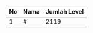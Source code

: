 | No | Nama            | Jumlah Level |
|----|-----------------|--------------|
| 1  | #    |    2119        |
